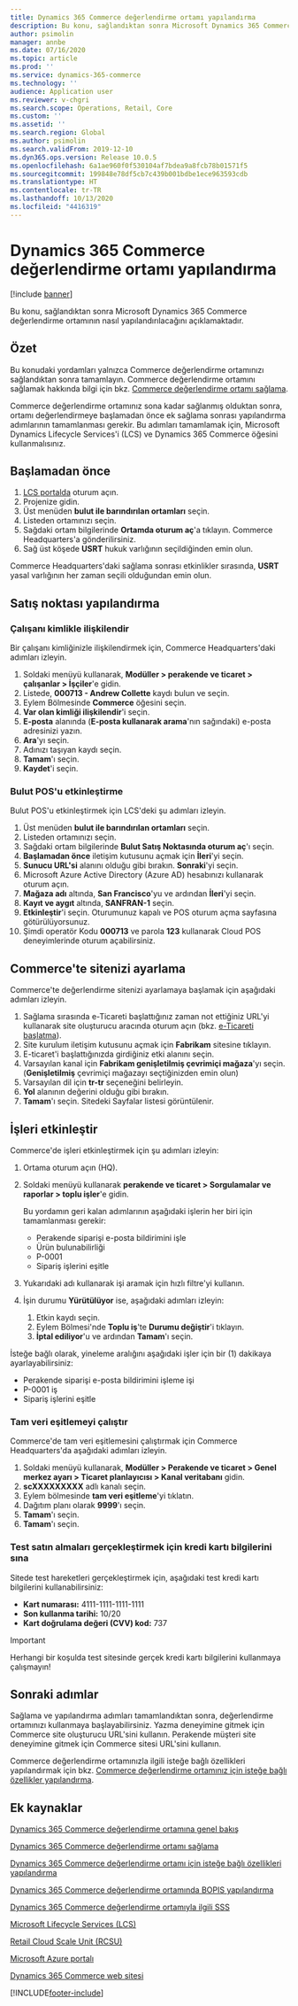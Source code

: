 ```yaml
---
title: Dynamics 365 Commerce değerlendirme ortamı yapılandırma
description: Bu konu, sağlandıktan sonra Microsoft Dynamics 365 Commerce değerlendirme ortamının nasıl yapılandırılacağını açıklamaktadır.
author: psimolin
manager: annbe
ms.date: 07/16/2020
ms.topic: article
ms.prod: ''
ms.service: dynamics-365-commerce
ms.technology: ''
audience: Application user
ms.reviewer: v-chgri
ms.search.scope: Operations, Retail, Core
ms.custom: ''
ms.assetid: ''
ms.search.region: Global
ms.author: psimolin
ms.search.validFrom: 2019-12-10
ms.dyn365.ops.version: Release 10.0.5
ms.openlocfilehash: 6a1ae960f0f530104af7bdea9a8fcb78b01571f5
ms.sourcegitcommit: 199848e78df5cb7c439b001bdbe1ece963593cdb
ms.translationtype: HT
ms.contentlocale: tr-TR
ms.lasthandoff: 10/13/2020
ms.locfileid: "4416319"
---
```

# <a name="configure-a-dynamics-365-commerce-evaluation-environment"></a>Dynamics 365 Commerce değerlendirme ortamı yapılandırma

[!include [banner](includes/banner.md)]

Bu konu, sağlandıktan sonra Microsoft Dynamics 365 Commerce değerlendirme ortamının nasıl yapılandırılacağını açıklamaktadır.

## <a name="overview"></a>Özet

Bu konudaki yordamları yalnızca Commerce değerlendirme ortamınızı sağlandıktan sonra tamamlayın. Commerce değerlendirme ortamını sağlamak hakkında bilgi için bkz. [Commerce değerlendirme ortamı sağlama](provisioning-guide.md).

Commerce değerlendirme ortamınız sona kadar sağlanmış olduktan sonra, ortamı değerlendirmeye başlamadan önce ek sağlama sonrası yapılandırma adımlarının tamamlanması gerekir. Bu adımları tamamlamak için, Microsoft Dynamics Lifecycle Services'i (LCS) ve Dynamics 365 Commerce öğesini kullanmalısınız.

## <a name="before-you-start"></a>Başlamadan önce

1. [LCS portalda](https://lcs.dynamics.com) oturum açın.
1. Projenize gidin.
1. Üst menüden **bulut ile barındırılan ortamları** seçin.
1. Listeden ortamınızı seçin.
1. Sağdaki ortam bilgilerinde **Ortamda oturum aç**'a tıklayın. Commerce Headquarters'a gönderilirsiniz.
1. Sağ üst köşede **USRT** hukuk varlığının seçildiğinden emin olun.

Commerce Headquarters'daki sağlama sonrası etkinlikler sırasında, **USRT** yasal varlığının her zaman seçili olduğundan emin olun.

## <a name="configure-the-point-of-sale"></a>Satış noktası yapılandırma

### <a name="associate-a-worker-with-your-identity"></a>Çalışanı kimlikle ilişkilendir

Bir çalışanı kimliğinizle ilişkilendirmek için, Commerce Headquarters'daki adımları izleyin.

1. Soldaki menüyü kullanarak, **Modüller \> perakende ve ticaret \> çalışanlar \> İşçiler**'e gidin.
1. Listede, **000713 - Andrew Collette** kaydı bulun ve seçin.
1. Eylem Bölmesinde **Commerce** öğesini seçin.
1. **Var olan kimliği ilişkilendir**'i seçin.
1. **E-posta** alanında (**E-posta kullanarak arama**'nın sağındaki) e-posta adresinizi yazın.
1. **Ara**'yı seçin.
1. Adınızı taşıyan kaydı seçin.
1. **Tamam**'ı seçin.
1. **Kaydet**'i seçin.

### <a name="activate-cloud-pos"></a>Bulut POS'u etkinleştirme

Bulut POS'u etkinleştirmek için LCS'deki şu adımları izleyin.

1. Üst menüden **bulut ile barındırılan ortamları** seçin.
1. Listeden ortamınızı seçin.
1. Sağdaki ortam bilgilerinde **Bulut Satış Noktasında oturum aç**'ı seçin.
1. **Başlamadan önce** iletişim kutusunu açmak için **İleri**'yi seçin.
1. **Sunucu URL'si** alanını olduğu gibi bırakın. **Sonraki**'yi seçin.
1. Microsoft Azure Active Directory (Azure AD) hesabınızı kullanarak oturum açın.
1. **Mağaza adı** altında, **San Francisco**'yu ve ardından **İleri**'yi seçin.
1. **Kayıt ve aygıt** altında, **SANFRAN-1** seçin.
1. **Etkinleştir**'i seçin. Oturumunuz kapalı ve POS oturum açma sayfasına götürülüyorsunuz.
1. Şimdi operatör Kodu **000713** ve parola **123** kullanarak Cloud POS deneyimlerinde oturum açabilirsiniz.

## <a name="set-up-your-site-in-commerce"></a>Commerce'te sitenizi ayarlama

Commerce'te değerlendirme sitenizi ayarlamaya başlamak için aşağıdaki adımları izleyin.

1. Sağlama sırasında e-Ticareti başlattığınız zaman not ettiğiniz URL'yi kullanarak site oluşturucu aracında oturum açın (bkz. [e-Ticareti başlatma](provisioning-guide.md#initialize-e-commerce)).
1. Site kurulum iletişim kutusunu açmak için **Fabrikam** sitesine tıklayın.
1. E-ticaret'i başlattığınızda girdiğiniz etki alanını seçin.
1. Varsayılan kanal için **Fabrikam genişletilmiş çevrimiçi mağaza**'yı seçin. (**Genişletilmiş** çevrimiçi mağazayı seçtiğinizden emin olun)
1. Varsayılan dil için **tr-tr** seçeneğini belirleyin.
1. **Yol** alanının değerini olduğu gibi bırakın.
1. **Tamam**'ı seçin. Sitedeki Sayfalar listesi görüntülenir.

## <a name="enable-jobs"></a>İşleri etkinleştir

Commerce'de işleri etkinleştirmek için şu adımları izleyin:

1. Ortama oturum açın (HQ).
1. Soldaki menüyü kullanarak **perakende ve ticaret \> Sorgulamalar ve raporlar \> toplu işler**'e gidin.

    Bu yordamın geri kalan adımlarının aşağıdaki işlerin her biri için tamamlanması gerekir:

    * Perakende siparişi e-posta bildirimini işle
    * Ürün bulunabilirliği
    * P-0001
    * Sipariş işlerini eşitle

1. Yukarıdaki adı kullanarak işi aramak için hızlı filtre'yi kullanın.
1. İşin durumu **Yürütülüyor** ise, aşağıdaki adımları izleyin:

    1. Etkin kaydı seçin.
    1. Eylem Bölmesi'nde **Toplu iş**'te **Durumu değiştir**'i tıklayın.
    1. **İptal ediliyor**'u ve ardından **Tamam**'ı seçin.

İsteğe bağlı olarak, yineleme aralığını aşağıdaki işler için bir (1) dakikaya ayarlayabilirsiniz:

* Perakende siparişi e-posta bildirimini işleme işi
* P-0001 iş
* Sipariş işlerini eşitle

### <a name="run-full-data-synchronization"></a>Tam veri eşitlemeyi çalıştır

Commerce'de tam veri eşitlemesini çalıştırmak için Commerce Headquarters'da aşağıdaki adımları izleyin.

1. Soldaki menüyü kullanarak, **Modüller \> Perakende ve ticaret \> Genel merkez ayarı \> Ticaret planlayıcısı \> Kanal veritabanı** gidin.
1. **scXXXXXXXXX** adlı kanalı seçin.
1. Eylem bölmesinde **tam veri eşitleme**'yi tıklatın.
1. Dağıtım planı olarak **9999**'ı seçin.
1. **Tamam**'ı seçin.
1. **Tamam**'ı seçin.

### <a name="test-credit-card-information-to-do-test-purchases"></a>Test satın almaları gerçekleştirmek için kredi kartı bilgilerini sına

Sitede test hareketleri gerçekleştirmek için, aşağıdaki test kredi kartı bilgilerini kullanabilirsiniz:

- **Kart numarası:** 4111-1111-1111-1111
- **Son kullanma tarihi:** 10/20
- **Kart doğrulama değeri (CVV) kod:** 737

> [!IMPORTANT]
> Herhangi bir koşulda test sitesinde gerçek kredi kartı bilgilerini kullanmaya çalışmayın!

## <a name="next-steps"></a>Sonraki adımlar

Sağlama ve yapılandırma adımları tamamlandıktan sonra, değerlendirme ortamınızı kullanmaya başlayabilirsiniz. Yazma deneyimine gitmek için Commerce site oluşturucu URL'sini kullanın. Perakende müşteri site deneyimine gitmek için Commerce sitesi URL'sini kullanın.

Commerce değerlendirme ortamınızla ilgili isteğe bağlı özellikleri yapılandırmak için bkz. [Commerce değerlendirme ortamınız için isteğe bağlı özellikler yapılandırma](cpe-optional-features.md).

## <a name="additional-resources"></a>Ek kaynaklar

[Dynamics 365 Commerce değerlendirme ortamına genel bakış](cpe-overview.md)

[Dynamics 365 Commerce değerlendirme ortamı sağlama](provisioning-guide.md)

[Dynamics 365 Commerce değerlendirme ortamı için isteğe bağlı özellikleri yapılandırma](cpe-optional-features.md)

[Dynamics 365 Commerce değerlendirme ortamında BOPIS yapılandırma](cpe-bopis.md)

[Dynamics 365 Commerce değerlendirme ortamıyla ilgili SSS](cpe-faq.md)

[Microsoft Lifecycle Services (LCS)](https://docs.microsoft.com/dynamics365/unified-operations/dev-itpro/lifecycle-services/lcs-user-guide)

[Retail Cloud Scale Unit (RCSU)](https://docs.microsoft.com/business-applications-release-notes/october18/dynamics365-retail/retail-cloud-scale-unit)

[Microsoft Azure portalı](https://azure.microsoft.com/features/azure-portal)

[Dynamics 365 Commerce web sitesi](https://aka.ms/Dynamics365CommerceWebsite)


[!INCLUDE[footer-include](../includes/footer-banner.md)]